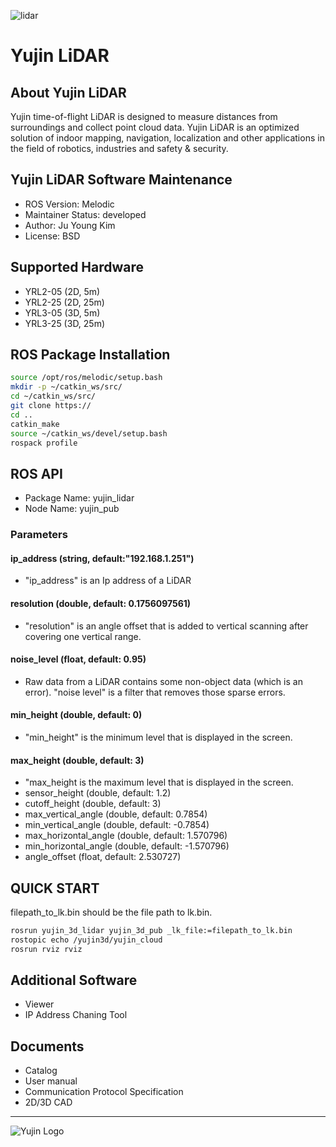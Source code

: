 ![lidar](https://upload.wikimedia.org/wikipedia/commons/2/22/Yujin_lidar.jpg "Yujin Lidar")
# Yujin LiDAR

## About Yujin LiDAR

Yujin time-of-flight LiDAR is designed to measure distances from surroundings and collect point cloud data. Yujin LiDAR is an optimized solution of indoor mapping, navigation, localization and other applications in the field of robotics, industries and safety & security.

## Yujin LiDAR Software Maintenance

- ROS Version: Melodic
- Maintainer Status: developed
- Author: Ju Young Kim
- License: BSD

## Supported Hardware

- YRL2-05 (2D, 5m)
- YRL2-25 (2D, 25m)
- YRL3-05 (3D, 5m)
- YRL3-25 (3D, 25m)

## ROS Package Installation

```bash
source /opt/ros/melodic/setup.bash
mkdir -p ~/catkin_ws/src/
cd ~/catkin_ws/src/
git clone https://
cd ..
catkin_make
source ~/catkin_ws/devel/setup.bash
rospack profile
```

## ROS API
- Package Name: yujin_lidar
- Node Name: yujin_pub
### Parameters
#### ip_address (string, default:"192.168.1.251")
- "ip_address" is an Ip address of a LiDAR
#### resolution (double, default: 0.1756097561)
- "resolution" is an angle offset that is added to vertical scanning after covering one vertical range.
#### noise_level (float, default: 0.95)
- Raw data from a LiDAR contains some non-object data (which is an error). "noise level" is a filter that removes those sparse errors.
#### min_height (double, default: 0)
- "min_height" is the minimum level that is displayed in the screen.
#### max_height (double, default: 3)
- "max_height is the maximum level that is displayed in the screen.
- sensor_height (double, default: 1.2)
- cutoff_height (double, default: 3)
- max_vertical_angle (double, default: 0.7854)
- min_vertical_angle (double, default: -0.7854)
- max_horizontal_angle (double, default: 1.570796)
- min_horizontal_angle (double, default: -1.570796)
- angle_offset (float, default: 2.530727)

## QUICK START
filepath_to_lk.bin should be the file path to lk.bin.
```bash
rosrun yujin_3d_lidar yujin_3d_pub _lk_file:=filepath_to_lk.bin
rostopic echo /yujin3d/yujin_cloud
rosrun rviz rviz
```
## Additional Software
- Viewer
- IP Address Chaning Tool
## Documents
- Catalog
- User manual
- Communication Protocol Specification
- 2D/3D CAD

------------------------------------------------------------------------
![Yujin Logo](https://upload.wikimedia.org/wikipedia/commons/0/0f/Yujinrobot_logo.png "Yujin Logo")
